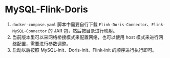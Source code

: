 <!--
Licensed to the Apache Software Foundation (ASF) under one
or more contributor license agreements.  See the NOTICE file
distributed with this work for additional information
regarding copyright ownership.  The ASF licenses this file
to you under the Apache License, Version 2.0 (the
"License"); you may not use this file except in compliance
with the License.  You may obtain a copy of the License at

  http://www.apache.org/licenses/LICENSE-2.0

Unless required by applicable law or agreed to in writing,
software distributed under the License is distributed on an
"AS IS" BASIS, WITHOUT WARRANTIES OR CONDITIONS OF ANY
KIND, either express or implied.  See the License for the
specific language governing permissions and limitations
under the License.
-->
# MySQL-Flink-Doris

1. `docker-compose.yaml` 脚本中需要自行下载 `Flink-Doris-Connector`、`Flink-MySQL-Connector` 的 JAR 包，然后按目录进行映射。
2. 当前版本里可以采网络桥接模式来配置网络，也可以使用 host 模式来进行网络配置，需要进行参数调整。
3. 启动以后按照 MySQL-init、Doris-init、Flink-init 的顺序进行执行即可。

